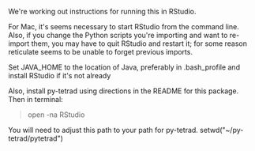  We're working out instructions for running this in RStudio.

 For Mac, it's seems necessary to start RStudio from the command line.
 Also, if you change the Python scripts you're importing and want to
 re-import them, you may have to quit RStudio and restart it; for some
 reason reticulate seems to be unable to forget previous imports.

 Set JAVA_HOME to the location of Java, preferably in .bash_profile
 and install RStudio if it's not already

 Also, install py-tetrad using directions in the README for this package.
 Then in terminal:

 > open -na RStudio

 You will need to adjust this path to your path for py-tetrad.
setwd("~/py-tetrad/pytetrad")